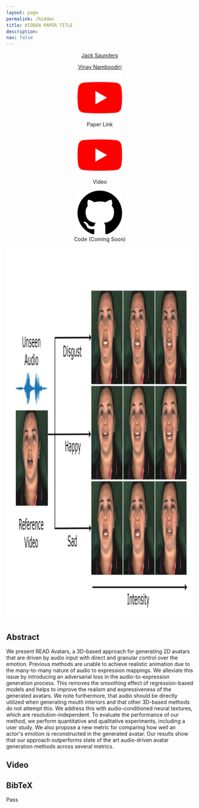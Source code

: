 ```yaml
---
layout: page
permalink: /hidden
title: HIDDEN PAPER TITLE
description:
nav: false
---
```


<div class="container">
  <div class="row">
    <div class="col-sm">
      <p style="text-align:center"><a href="https://jsaunders909.github.io">Jack Saunders</a></p>
    </div>
    <div class="col-sm">
      <p style="text-align:center"><a href="https://vinaypn.github.io">Vinay Namboodiri</a></p>
    </div>
  </div>
</div>

 
<div class="container">
  <div class="row">
    <div class="col-sm">
      <p style="text-align:center"><img src="assets/img/yt.png" alt="YouTube Icon" width="120" height="120"><br>
      <a>Paper Link</a></p>
    </div>
    <div class="col-sm">
      <p style="text-align:center"><img src="assets/img/yt.png" alt="YouTube Icon"  width="120" height="120"><br>
      <a>Video</a></p>
    </div>
    <div class="col-sm">
      <p style="text-align:center"><img src="assets/img/gh.png" alt="GitHub Icon"  width="120" height="120"><br>
      Code (Coming Soon)</p>
    </div>
  </div>
</div>

<p style="text-align:center"><img src="assets/img/READ_Avatars_RepresentativeImage.jpg" alt="Title Figure"  width="1500" height="1000"></p>

## Abstract

We present READ Avatars, a 3D-based approach for generating 2D avatars that are driven by audio input with direct and granular control over the emotion. Previous methods are unable to achieve realistic animation due to the many-to-many nature of audio to expression mappings. We alleviate this issue by introducing an adversarial loss in the audio-to-expression generation process. This removes the smoothing effect of regression-based models and helps to improve the realism and expressiveness of the generated avatars. We note furthermore, that audio should be directly utilized when generating mouth interiors and that other 3D-based methods do not attempt this. We address this with audio-conditioned neural textures, which are resolution-independent. To evaluate the performance of our method, we perform quantitative and qualitative experiments, including a user study. We also propose a new metric for comparing how well an actor's emotion is reconstructed in the generated avatar. Our results show that our approach outperforms state of the art audio-driven avatar generation methods across several metrics.

## Video


## BibTeX

Pass
